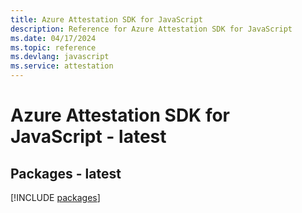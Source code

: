 ```yaml
---
title: Azure Attestation SDK for JavaScript
description: Reference for Azure Attestation SDK for JavaScript
ms.date: 04/17/2024
ms.topic: reference
ms.devlang: javascript
ms.service: attestation
---
```

# Azure Attestation SDK for JavaScript - latest
## Packages - latest
[!INCLUDE [packages](attestation-index.md)]